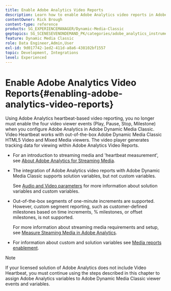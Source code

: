 ```yaml
---
title: Enable Adobe Analytics Video Reports
description: Learn how to enable Adobe Analytics video reports in Adobe Dynamic Media Classic.
contentOwner: Rick Brough
content-type: reference
products: SG_EXPERIENCEMANAGER/Dynamic-Media-Classic
geptopics: SG_SCENESEVENONDEMAND_PK/categories/adobe_analytics_instrumentation_kit
feature: Dynamic Media Classic
role: Data Engineer,Admin,User
exl-id: 9d017742-1ed2-411d-a8a6-438102bf1557
topic: Development, Integrations
level: Experienced
---
```

# Enable Adobe Analytics Video Reports{#enabling-adobe-analytics-video-reports}

Using Adobe Analytics heartbeat-based video reporting, you no longer must enable the four video viewer events (Play, Pause, Stop, Milestone) when you configure Adobe Analytics in Adobe Dynamic Media Classic. Video Heartbeat works with out-of-the-box Adobe Dynamic Media Classic HTML5 Video and Mixed Media viewers. The video player generates tracking data for viewing within Adobe Analytics Video Reports.

* For an introduction to streaming media and 'heartbeat measurement', see [About Adobe Analytics for Streaming Media](https://experienceleague.adobe.com/docs/media-analytics/using/media-overview.html).

* The integration of Adobe Analytics video reports with Adobe Dynamic Media Classic supports solution variables, but not custom variables.

  See [Audio and Video parameters](https://experienceleague.adobe.com/docs/media-analytics/using/implementation/variables/audio-video-parameters.html) for more information about solution variables and custom variables.

* Out-of-the-box segments of one-minute increments are supported. However, custom segment reporting, such as customer-defined milestones based on time increments, % milestones, or offset milestones, is not supported.

  For more information about streaming media requirements and setup, see [Measure Steaming Media in Adobe Analytics](https://experienceleague.adobe.com/docs/media-analytics/using/media-overview.html).

* For information about custom and solution variables see [Media reports enablement](https://experienceleague.adobe.com/docs/media-analytics/using/media-reports/media-reports-enable.html?lang=en#media-reports).

>[!NOTE]
>
>If your licensed solution of Adobe Analytics does not include Video Heartbeat, you must continue using the steps described in this chapter to assign Adobe Analytics variables to Adobe Dynamic Media Classic viewer events and variables.

